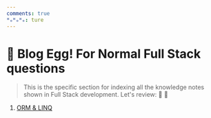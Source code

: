 ```yaml
---
comments: true
ᴴₒᴴₒᴴₒ: ture
---
```


# **🥚 Blog Egg! For Normal Full Stack questions**

>This is the specific section for indexing all the knowledge notes shown in Full Stack development. Let's review: 🤠 💯

1. [ORM & LINQ](./.NET/orm&linq/README.md)